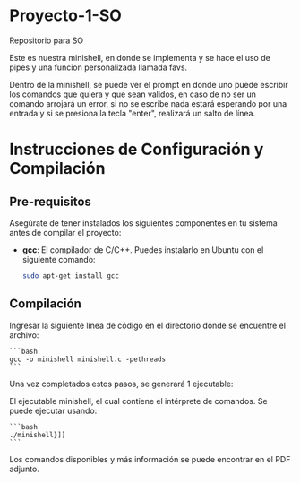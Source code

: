 # Proyecto-1-SO
Repositorio para SO

Este es nuestra minishell, en donde se implementa y se hace el uso de pipes y una funcion personalizada llamada favs.

Dentro de la minishell, se puede ver el prompt en donde uno puede escribir los comandos que quiera y que sean validos, en caso de no ser un comando arrojará un error, si no se escribe nada estará esperando por una entrada y si se presiona la tecla "enter", realizará un salto de línea.

# Instrucciones de Configuración y Compilación

## Pre-requisitos

Asegúrate de tener instalados los siguientes componentes en tu sistema antes de compilar el proyecto:

- **gcc**: El compilador de C/C++. Puedes instalarlo en Ubuntu con el siguiente comando:

    ```bash
    sudo apt-get install gcc
    ```

## Compilación

Ingresar la siguiente línea de código en el directorio donde se encuentre el archivo:


    ```bash
    gcc -o minishell minishell.c -pethreads
    ```

Una vez completados estos pasos, se generará 1 ejecutable:

El ejecutable minishell, el cual contiene el intérprete de comandos. Se puede ejecutar usando:

    ```bash
    ./minishell}]]
    ```

Los comandos disponibles y más información se puede encontrar en el PDF adjunto.
